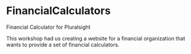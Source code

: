 # FinancialCalculators
Financial Calculator for Pluralsight

This workshop had us creating a website for a financial organization that wants to provide a set of financial calculators. 